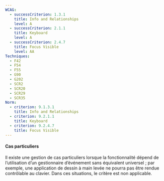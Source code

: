```yaml
---
WCAG:
  - successCriterion: 1.3.1
    title: Info and Relationships
    level: A
  - successCriterion: 2.1.1
    title: Keyboard
    level: A
  - successCriterion: 2.4.7
    title: Focus Visible
    level: AA
Techniques:
  - F42
  - F54
  - F55
  - G90
  - G202
  - SCR2
  - SCR20
  - SCR29
  - SCR35
Norm:
  - criterion: 9.1.3.1
    title: Info and Relationships
  - criterion: 9.2.1.1
    title: Keyboard
  - criterion: 9.2.4.7
    title: Focus Visible
---
```


#### Cas particuliers

Il existe une gestion de cas particuliers lorsque la fonctionnalité dépend de l’utilisation d’un gestionnaire d’événement sans équivalent universel ; par exemple, une application de dessin à main levée ne pourra pas être rendue contrôlable au clavier. Dans ces situations, le critère est non applicable.
